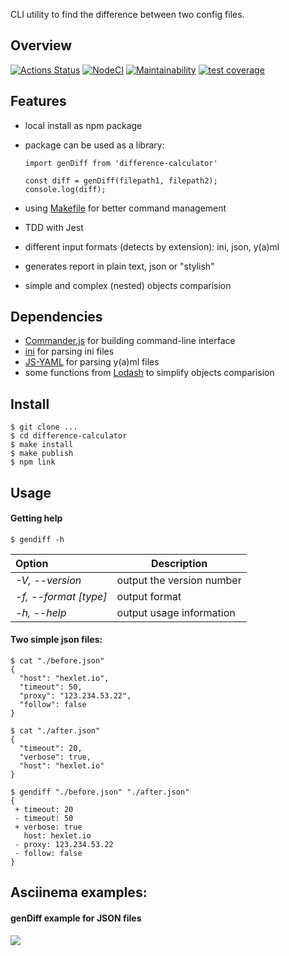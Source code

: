 CLI utility to find the difference between two config files.
## Overview

[![Actions Status](https://github.com/SZDRAGER/backend-project-lvl2/workflows/hexlet-check/badge.svg)](https://github.com/SZDRAGER/backend-project-lvl2/actions)
[![NodeCI](https://github.com/SZDRAGER/backend-project-lvl2/actions/workflows/NodeCI.yml/badge.svg)](https://github.com/SZDRAGER/backend-project-lvl2/actions/workflows/NodeCI.yml)
[![Maintainability](https://api.codeclimate.com/v1/badges/e51a6a03dd2afb5f8018/maintainability)](https://codeclimate.com/github/SZDRAGER/backend-project-lvl2/maintainability)
[![test coverage](https://api.codeclimate.com/v1/badges/e51a6a03dd2afb5f8018/test_coverage)](https://codeclimate.com/github/SZDRAGER/backend-project-lvl2/test_coverage)
## Features

- local install as npm package
- package can be used as a library:

  ```
  import genDiff from 'difference-calculator'

  const diff = genDiff(filepath1, filepath2);
  console.log(diff);
  ```

- using [Makefile](https://makefile.site) for better command management
- TDD with Jest
- different input formats (detects by extension): ini, json, y(a)ml
- generates report in plain text, json or "stylish"
- simple and complex (nested) objects comparision

## Dependencies

- [Commander.js](https://github.com/tj/commander.js) for building command-line interface
- [ini](https://github.com/npm/ini) for parsing ini files
- [JS-YAML](https://github.com/nodeca/js-yaml) for parsing y(a)ml files
- some functions from [Lodash](https://github.com/lodash/lodash) to simplify objects comparision

## Install

```
$ git clone ...
$ cd difference-calculator
$ make install
$ make publish
$ npm link
```

## Usage

#### Getting help

```
$ gendiff -h
```

| Option                | Description               |
| :-------------------- | ------------------------- |
| _-V, --version_       | output the version number |
| _-f, --format [type]_ | output format             |
| _-h, --help_          | output usage information  |

#### Two simple **json** files:

```
$ cat "./before.json"
{
  "host": "hexlet.io",
  "timeout": 50,
  "proxy": "123.234.53.22",
  "follow": false
}
```

```
$ cat "./after.json"
{
  "timeout": 20,
  "verbose": true,
  "host": "hexlet.io"
}
```

```
$ gendiff "./before.json" "./after.json"
{
 + timeout: 20
 - timeout: 50
 + verbose: true
   host: hexlet.io
 - proxy: 123.234.53.22
 - follow: false
}
```

## Asciinema examples:

#### genDiff example for JSON files

<a href="https://asciinema.org/a/XFwCjgvbYNJjYJLqD9y1I24v9" target="_blank"><img src="https://asciinema.org/a/XFwCjgvbYNJjYJLqD9y1I24v9.svg" /></a>
